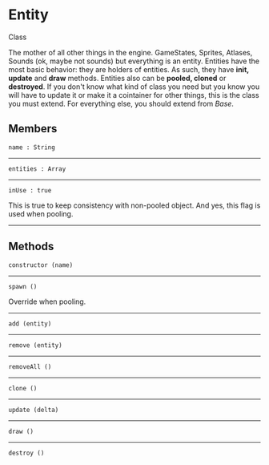 # Entity

<span class="label label-info">Class</span>

The mother of all other things in the engine. GameStates, Sprites, Atlases, Sounds (ok, maybe not sounds) but everything is an entity.
Entities have the most basic behavior: they are holders of entities. As such, they have **init, update** and **draw** methods.
Entities also can be **pooled, cloned** or **destroyed**.
If you don't know what kind of class you need but you know you will have to update it or make it a cointainer for other things, this is the class you must extend.
For everything else, you should extend from <i>Base</i>.

## Members

    name : String

---

    entities : Array

---

    inUse : true

This is true to keep consistency with non-pooled object. And yes, this flag is used when pooling.

---

## Methods

    constructor (name)

---

    spawn ()

Override when pooling.

---

    add (entity)

---

    remove (entity)

---

    removeAll ()

---

    clone ()

---

    update (delta)

---

    draw ()

---

    destroy ()
